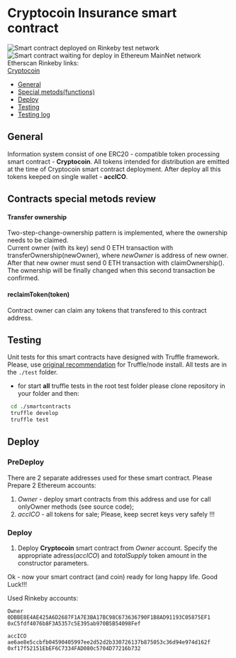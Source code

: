 #  Cryptocoin Insurance smart contract
![Smart contract deployed on Rinkeby test network](https://img.shields.io/badge/Rinkeby-deployed-green.svg)
![Smart contract waiting for deploy in Ethereum MainNet network](https://img.shields.io/badge/Mainnet-waiting-orange.svg)  
Etherscan Rinkeby links:  
[Cryptocoin](soon)  

* [General](#general)
* [Special metods(functions)](#contracts-special-metods-review)
* [Deploy](#deploy)
* [Testing](#testing)
* [Testing log](20180928test.log)

## General
  Information system consist of one ERC20 - compatible token processing smart contract - **Cryptocoin**. All tokens intended for distribution are emitted at the time of Cryptocoin smart contract deployment. After deploy all this tokens keeped on single wallet - **accICO**.  

## Contracts special metods review  

#### Transfer ownership
Two-step-change-ownership pattern is implemented, where the ownership needs to be claimed.  
Current owner (with its key)  send 0 ETH transaction with transferOwnership(newOwner), where _newOwner_ is address of new owner.  
After that new owner must send  0 ETH transaction with claimOwnership(). The ownership will be finally changed  when this second transaction be confirmed. 

####  reclaimToken(token)
Contract owner can claim any tokens that transfered to this contract address.

## Testing
  Unit tests for this smart contracts have designed with Truffle framework. Please, use [original recommendation](https://truffleframework.com/docs) for Truffle/node install. All tests are in the `./test` folder. 
 
* for start  **all** truffle tests in the root test  folder please clone repository in your folder and then:
```bash
 cd ./smartcontracts
 truffle develop  
 truffle test 
 ```

## Deploy
### PreDeploy
There are 2 separate addresses used for these smart contract. Please
Prepare 2 Ethereum accounts:  
1. _Owner_ - deploy smart contracts from this address  and  use for call onlyOwner methods (see source code);
2. _accICO_ - all tokens for  sale;
Please, keep secret keys very safely !!!  

### Deploy
1. Deploy **Cryptocoin** smart  contract from _Owner_ account. Specify the appropriate adress(_accICO_) and _totalSupply_ token amount in the constructor parameters. 

Ok - now your smart contract (and  coin) ready for long happy life. Good Luck!!!


Used Rinkeby accounts:
```
Owner
0DBBE8E4AE425A6D2687F1A7E3BA17BC98C673636790F1B8AD91193C05875EF1
0xC5fdf4076b8F3A5357c5E395ab970B5B54098Fef

accICO
ae6ae8e5ccbfb04590405997ee2d52d2b330726137b875053c36d94e974d162f
0xf17f52151EbEF6C7334FAD080c5704D77216b732
```
